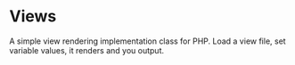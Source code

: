 Views
=====

A simple view rendering implementation class for PHP. Load a view file, set variable values, it renders and you output.
